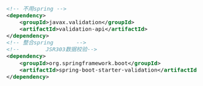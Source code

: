 <span  style="font-family: Simsun,serif; font-size: 17px; ">

~~~xml
<!-- 不用spring -->
<dependency>
    <groupId>javax.validation</groupId>
    <artifactId>validation-api</artifactId>
</dependency>
<!-- 整合spring       -->
<!--        JSR303数据校验-->
<dependency>
    <groupId>org.springframework.boot</groupId>
    <artifactId>spring-boot-starter-validation</artifactId>
</dependency>
~~~

</span>